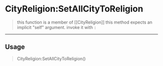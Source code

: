 # CityReligion:SetAllCityToReligion
> this function is a member of [[CityReligion]]
> this method expects an implicit "self" argument. invoke it with `:`
-----
## Usage
> CityReligion:SetAllCityToReligion()
